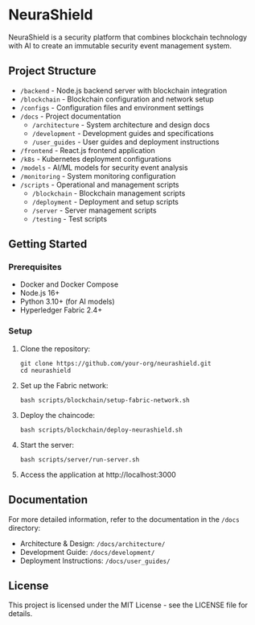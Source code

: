 # NeuraShield

NeuraShield is a security platform that combines blockchain technology with AI to create an immutable security event management system.

## Project Structure

- `/backend` - Node.js backend server with blockchain integration
- `/blockchain` - Blockchain configuration and network setup
- `/configs` - Configuration files and environment settings
- `/docs` - Project documentation
  - `/architecture` - System architecture and design docs
  - `/development` - Development guides and specifications
  - `/user_guides` - User guides and deployment instructions
- `/frontend` - React.js frontend application
- `/k8s` - Kubernetes deployment configurations
- `/models` - AI/ML models for security event analysis
- `/monitoring` - System monitoring configuration
- `/scripts` - Operational and management scripts
  - `/blockchain` - Blockchain management scripts
  - `/deployment` - Deployment and setup scripts
  - `/server` - Server management scripts
  - `/testing` - Test scripts

## Getting Started

### Prerequisites

- Docker and Docker Compose
- Node.js 16+
- Python 3.10+ (for AI models)
- Hyperledger Fabric 2.4+

### Setup

1. Clone the repository:
   ```
   git clone https://github.com/your-org/neurashield.git
   cd neurashield
   ```

2. Set up the Fabric network:
   ```
   bash scripts/blockchain/setup-fabric-network.sh
   ```

3. Deploy the chaincode:
   ```
   bash scripts/blockchain/deploy-neurashield.sh
   ```

4. Start the server:
   ```
   bash scripts/server/run-server.sh
   ```

5. Access the application at http://localhost:3000

## Documentation

For more detailed information, refer to the documentation in the `/docs` directory:

- Architecture & Design: `/docs/architecture/`
- Development Guide: `/docs/development/`
- Deployment Instructions: `/docs/user_guides/`

## License

This project is licensed under the MIT License - see the LICENSE file for details. 